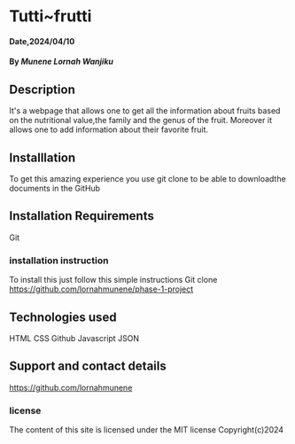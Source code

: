 # Tutti~frutti

#### Date,2024/04/10

#### By *Munene Lornah Wanjiku*

## Description 
It's a webpage that allows one to get all the information about fruits based on the nutritional value,the family and the genus of the fruit.
Moreover it allows one to add information about their favorite fruit.

## Installlation 
To get this amazing experience you use git clone to be able to downloadthe documents in the GitHub

## Installation Requirements
Git

### installation instruction
To install this just follow this simple instructions 
Git clone https://github.com/lornahmunene/phase-1-project

## Technologies used 
HTML
CSS 
Github
Javascript
JSON

## Support and contact details
https://github.com/lornahmunene

### license 
The content of this site is licensed under the MIT license
Copyright(c)2024
